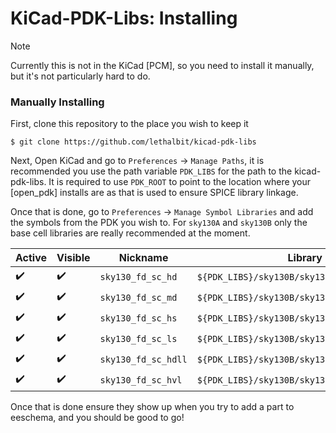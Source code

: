 # KiCad-PDK-Libs: Installing

> [!NOTE]
> Currently this is not in the KiCad [PCM], so you need to install it manually, but it's not particularly hard to do.

### Manually Installing

First, clone this repository to the place you wish to keep it

```
$ git clone https://github.com/lethalbit/kicad-pdk-libs
```

Next, Open KiCad and go to `Preferences` -> `Manage Paths`, it is recommended you use the path variable `PDK_LIBS` for the path to the kicad-pdk-libs. It is required to use `PDK_ROOT` to point to the location where your [open_pdk] installs are as that is used to ensure SPICE library linkage.

Once that is done, go to `Preferences` -> `Manage Symbol Libraries` and add the symbols from the PDK you wish to. For `sky130A` and `sky130B` only the base cell libraries are really recommended at the moment.

| Active             | Visible            | Nickname            | Library Path                                      |
|--------------------|--------------------|---------------------|---------------------------------------------------|
| :heavy_check_mark: | :heavy_check_mark: | `sky130_fd_sc_hd`   | `${PDK_LIBS}/sky130B/sky130_fd_sc_hd.kicad_sym`   |
| :heavy_check_mark: | :heavy_check_mark: | `sky130_fd_sc_md`   | `${PDK_LIBS}/sky130B/sky130_fd_sc_md.kicad_sym`   |
| :heavy_check_mark: | :heavy_check_mark: | `sky130_fd_sc_hs`   | `${PDK_LIBS}/sky130B/sky130_fd_sc_hs.kicad_sym`   |
| :heavy_check_mark: | :heavy_check_mark: | `sky130_fd_sc_ls`   | `${PDK_LIBS}/sky130B/sky130_fd_sc_ls.kicad_sym`   |
| :heavy_check_mark: | :heavy_check_mark: | `sky130_fd_sc_hdll` | `${PDK_LIBS}/sky130B/sky130_fd_sc_hdll.kicad_sym` |
| :heavy_check_mark: | :heavy_check_mark: | `sky130_fd_sc_hvl`  | `${PDK_LIBS}/sky130B/sky130_fd_sc_hvl.kicad_sym`  |

Once that is done ensure they show up when you try to add a part to eeschema, and you should be good to go!
